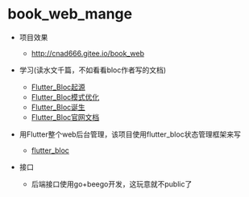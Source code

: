 # book_web_mange
- 项目效果
  - http://cnad666.gitee.io/book_web
- 学习(读水文千篇，不如看看bloc作者写的文档)
  - [Flutter_Bloc起源](https://www.didierboelens.com/2018/08/reactive-programming-streams-bloc/)
  - [Flutter_Bloc模式优化](https://www.didierboelens.com/2018/12/reactive-programming-streams-bloc-practical-use-cases/)
  - [Flutter_Bloc诞生](https://medium.com/flutter-community/flutter-bloc-package-295b53e95c5c)
  - [Flutter_Bloc官网文档](https://bloclibrary.dev/#/)

- 用Flutter整个web后台管理，该项目使用flutter_bloc状态管理框架来写
  - [flutter_bloc](https://pub.dev/packages/flutter_bloc)
- 接口
  - 后端接口使用go+beego开发，这玩意就不public了

